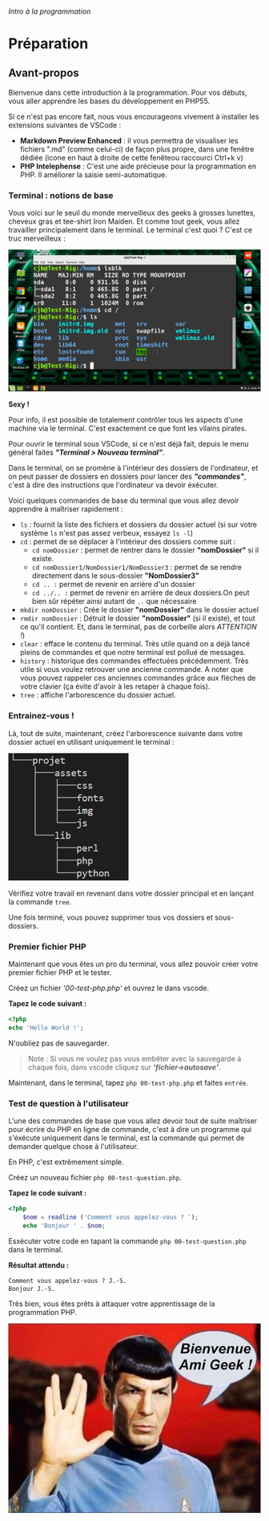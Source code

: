 ###### Intro à la programmation 
# Préparation

## Avant-propos

Bienvenue dans cette introduction à la programmation. 
Pour vos débuts, vous aller apprendre les bases du développement en PHP55.

Si ce n'est pas encore fait, nous vous encourageons vivement à installer les extensions suivantes de VSCode :

- **Markdown Preview Enhanced** : il vous permettra de visualiser les fichiers ".md" (comme celui-ci) de façon plus propre, dans une fenêtre dédiée (icone en haut à droite de cette fenêteou raccourci Ctrl+k v)
- **PHP Intelephense** : C'est une aide précieuse pour la programmation en PHP. Il améliorer la saisie semi-automatique.

### Terminal : notions de base

Vous voici sur le seuil du monde merveilleux des geeks à grosses lunettes, cheveux gras et tee-shirt Iron Maiden. Et comme tout geek, vous allez travailler principalement dans le terminal. Le terminal c'est quoi ? C'est ce truc merveilleux :

![Le terminal sexy de linux](assets/img/00/terminal.jpg)

**Sexy !**

Pour info, il est possible de totalement contrôler tous les aspects d'une machine via le terminal. C'est exactement ce que font les vilains pirates.

Pour ouvrir le terminal sous VSCode, si ce n'est déjà fait, depuis le menu général faites __*"Terminal > Nouveau terminal"*__.

Dans le terminal, on se promène à l'intérieur des dossiers de l'ordinateur, et on peut passer de dossiers en dossiers pour lancer des __*"commandes"*__, c'est à dire des instructions que l'ordinateur va devoir éxécuter.

Voici quelques commandes de base du terminal que vous allez devoir apprendre à maîtriser rapidement :

- `ls` : fournit la liste des fichiers et dossiers du dossier actuel (si sur votre système `ls` n'est pas assez verbeux, essayez `ls -l`)
- `cd` : permet de se déplacer à l'intérieur des dossiers comme suit :
    - `cd nomDossier` : permet de rentrer dans le dossier **"nomDossier"** si il existe.
    - `cd nomDossier1/NomDossier1/NomDossier3` : permet de se rendre directement dans le sous-dossier **"NomDossier3"**
    - `cd .. :` permet de revenir en arrière d'un dossier
    - `cd ../.. :` permet de revenir en arrière de deux dossiers.On peut bien sûr répéter ainsi autant de `..` que nécessaire
- `mkdir nomDossier` : Crée le dossier **"nomDossier"** dans le dossier actuel
- `rmdir nomDossier` : Détruit le dossier **"nomDossier"** (si il existe), et tout ce qu'il contient. Et, dans le terminal, pas de corbeille alors *ATTENTION !*)
- `clear` : efface le contenu du terminal. Très utile quand on a déjà lancé pleins de commandes et que notre terminal est pollué de messages.
- `history` : historique des commandes effectuées précédemment. Très utile si vous voulez retrouver une ancienne commande. A noter que vous pouvez rappeler ces anciennes commandes grâce aux flèches de votre clavier (ça évite d'avoir à les retaper à chaque fois).
- `tree` : affiche l'arborescence du dossier actuel.

### Entrainez-vous !

Là, tout de suite, maintenant, créez l'arborescence suivante dans votre dossier actuel en utilisant uniquement le terminal :

![Résultat de l'exercice de terminal](assets/img/00/terminal-training-tree.png)

Vérifiez votre travail en revenant dans votre dossier principal et en lançant la commande `tree`.

Une fois terminé, vous pouvez supprimer tous vos dossiers et sous-dossiers.

### Premier fichier PHP

Maintenant que vous êtes un pro du terminal, vous allez pouvoir créer votre premier fichier PHP et le tester.

Créez un fichier *'00-test-php.php'* et ouvrez le dans vscode.

**Tapez le code suivant :**

```PHP
<?php
echo 'Hello World !';
```

N'oubliez pas de sauvegarder.

> Note : Si vous ne voulez pas vous embêter avec la sauvegarde à chaque fois, dans vscode cliquez sur __*'fichier->autosave'*__.

Maintenant, dans le terminal, tapez `php 00-test-php.php` et faites `entrée`.


### Test de question à l'utilisateur

L'une des commandes de base que vous allez devoir tout de suite maîtriser pour écrire du PHP en ligne de commande, c'est à dire un programme qui s'éxécute uniquement dans le terminal, est la commande qui permet de demander quelque chose à l'utilisateur.

En PHP, c'est extrêmement simple.

Créez un nouveau fichier `php 00-test-question.php`.

**Tapez le code suivant :**

```PHP
<?php
    $nom = readline ('Comment vous appelez-vous ? ');
    echo 'Bonjour ' . $nom;
```

Esxécuter votre code en tapant la commande `php 00-test-question.php` dans le terminal.

**Résultat attendu :**

```
Comment vous appelez-vous ? J.-S.
Bonjour J.-S.
```

Très bien, vous êtes prêts à attaquer votre apprentissage de la programmation PHP.

![Bienvenue ami Geek !](assets/img/00/00-final.jpg)